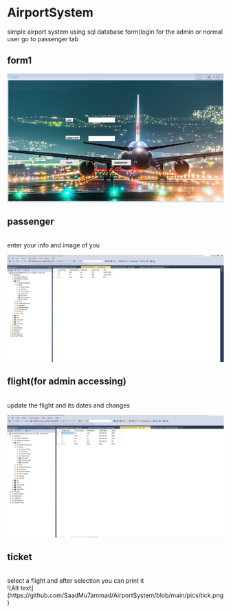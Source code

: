 # AirportSystem
simple airport system using sql database
form(login for the admin or normal user go to passenger tab
## form1

![Alt text](https://github.com/SaadMu7ammad/AirportSystem/blob/main/pics/form1.png)


## passenger
<br>
enter your info and image of you

![Alt text](https://github.com/SaadMu7ammad/AirportSystem/blob/main/pics/pass.png)

## flight(for admin accessing)
<br>
update the flight and its dates and changes

![Alt text](https://github.com/SaadMu7ammad/AirportSystem/blob/main/pics/fly.png)

## ticket
<br>
select a flight and after selection you can print it
<br>
![Alt text](https://github.com/SaadMu7ammad/AirportSystem/blob/main/pics/tick.png)


